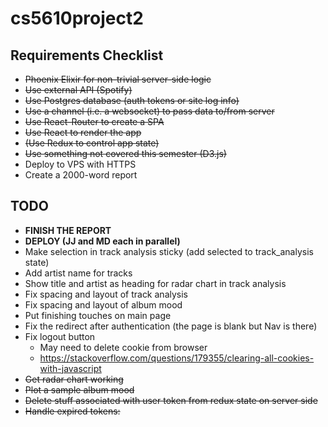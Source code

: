 # cs5610project2

## Requirements Checklist
* ~~Phoenix Elixir for non-trivial server-side logic~~
* ~~Use external API (Spotify)~~
* ~~Use Postgres database (auth tokens or site log info)~~
* ~~Use a channel (i.e. a websocket) to pass data to/from server~~
* ~~Use React-Router to create a SPA~~
* ~~Use React to render the app~~
* ~~(Use Redux to control app state)~~
* ~~Use something not covered this semester (D3.js)~~
* Deploy to VPS with HTTPS
* Create a 2000-word report

## TODO
* **FINISH THE REPORT**
* **DEPLOY (JJ and MD each in parallel)**
* Make selection in track analysis sticky (add selected to track_analysis state)
* Add artist name for tracks
* Show title and artist as heading for radar chart in track analysis
* Fix spacing and layout of track analysis
* Fix spacing and layout of album mood
* Put finishing touches on main page
* Fix the redirect after authentication (the page is blank but Nav is there)
* Fix logout button
  * May need to delete cookie from browser
  * https://stackoverflow.com/questions/179355/clearing-all-cookies-with-javascript
* ~~Get radar chart working~~
* ~~Plot a sample album mood~~
* ~~Delete stuff associated with user token from redux state on server side~~
* ~~Handle expired tokens:~~
